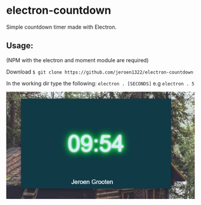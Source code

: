 # electron-countdown
Simple countdown timer made with Electron.

## Usage: 
(NPM with the electron and moment module are required) 

Download
`$ git clone https://github.com/jeroen1322/electron-countdown`

In the working dir type the following:
`electron . [SECONDS]` e.g `electron . 5`

![screenshot](https://github.com/jeroen1322/electron-countdown/blob/master/screenshot.PNG)
